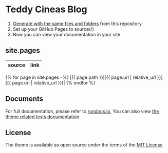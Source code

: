# Teddy Cineas Blog
1. [Generate with the same files and folders](https://github.com/rundocs/starter-slim/generate) from this repository
2. Set up your GitHub Pages to source(/)
3. Now you can view your documentation in your site

## site.pages

| source | link |
| ------ | ---- |
{% for page in site.pages -%}
|{{ page.path }}|[{{ page.url | relative_url }}]({{ page.url | relative_url }})|
{% endfor %}

## Documents
For full documentation, please refer to [rundocs.io](https://rundocs.io/), You can also view [the theme related tests documentation](https://rundocs.github.io/jekyll-rtd-theme)

## License
The theme is available as open source under the terms of the [MIT License](https://github.com/rundocs/jekyll-rtd-theme/blob/master/LICENSE)
